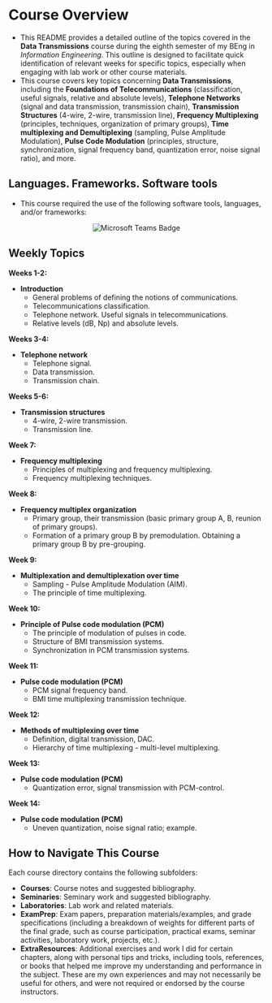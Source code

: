 # Course Overview

- This README provides a detailed outline of the topics covered in the **Data Transmissions** course during the eighth semester of my BEng in _Information Engineering_. This outline is designed to facilitate quick identification of relevant weeks for specific topics, especially when engaging with lab work or other course materials.
- This course covers key topics concerning **Data Transmissions**, including the **Foundations of Telecommunications** (classification, useful signals, relative and absolute levels), **Telephone Networks** (signal and data transmission, transmission chain), **Transmission Structures** (4-wire, 2-wire, transmission line), **Frequency Multiplexing** (principles, techniques, organization of primary groups), **Time multiplexing and Demultiplexing** (sampling, Pulse Amplitude Modulation), **Pulse Code Modulation** (principles, structure, synchronization, signal frequency band, quantization error, noise signal ratio), and more.

## Languages. Frameworks. Software tools

- This course required the use of the following software tools, languages, and/or frameworks:

<div align="center">
  
<p>
  <img alt="Microsoft Teams Badge" src="https://img.shields.io/badge/Microsoft Teams-%23626EAF?style=for-the-badge&logo=microsoftteams&logoColor=white">
</p>
  
</div>

## Weekly Topics

**Weeks 1-2:** 
- **Introduction**
  - General problems of defining the notions of communications.
  - Telecommunications classification.
  - Telephone network. Useful signals in telecommunications.
  - Relative levels (dB, Np) and absolute levels.

**Weeks 3-4:**
- **Telephone network**
  - Telephone signal.
  - Data transmission.
  - Transmission chain.

**Weeks 5-6:**
- **Transmission structures**
  - 4-wire, 2-wire transmission.
  - Transmission line.

**Week 7:**
- **Frequency multiplexing**
  - Principles of multiplexing and frequency multiplexing.
  - Frequency multiplexing techniques.

**Week 8:**
- **Frequency multiplex organization**
  - Primary group, their transmission (basic primary group A, B, reunion of primary groups).
  - Formation of a primary group B by premodulation. Obtaining a primary group B by pre-grouping.
  
**Week 9:**
- **Multiplexation and demultiplexation over time**
  - Sampling - Pulse Amplitude Modulation (AIM).
  - The principle of time multiplexing.

**Week 10:**
- **Principle of Pulse code modulation (PCM)**
  - The principle of modulation of pulses in code.
  - Structure of BMI transmission systems.
  - Synchronization in PCM transmission systems.

**Week 11:**
- **Pulse code modulation (PCM)**
  - PCM signal frequency band.
  - BMI time multiplexing transmission technique.

**Week 12:**
- **Methods of multiplexing over time**
  - Definition, digital transmission, DAC.
  - Hierarchy of time multiplexing - multi-level multiplexing.

**Week 13:**
- **Pulse code modulation (PCM)**
  - Quantization error, signal transmission with PCM-control.

**Week 14:**
- **Pulse code modulation (PCM)**
  - Uneven quantization, noise signal ratio; example.

## How to Navigate This Course

Each course directory contains the following subfolders:

- **Courses**: Course notes and suggested bibliography.
- **Seminaries**: Seminary work and suggested bibliography.
- **Laboratories**: Lab work and related materials.
- **ExamPrep**: Exam papers, preparation materials/examples, and grade specifications (including a breakdown of weights for different parts of the final grade, such as course participation, practical exams, seminar activities, laboratory work, projects, etc.).
- **ExtraResources**: Additional exercises and work I did for certain chapters, along with personal tips and tricks, including tools, references, or books that helped me improve my understanding and performance in the subject. These are my own experiences and may not necessarily be useful for others, and were not required or endorsed by the course instructors.
